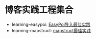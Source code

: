 #  博客实践工程集合


- learning-easypoi: [EasyPoi导入最佳实践](http://nullpointer.pw/easypoi%E5%AF%BC%E5%85%A5Excel%E6%9C%80%E4%BD%B3%E5%AE%9E%E8%B7%B5.html)
- learning-mapstruct: [mapstruct最佳实践](http://nullpointer.pw/mapstruct%E6%9C%80%E4%BD%B3%E5%AE%9E%E8%B7%B5.html)